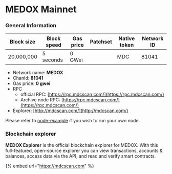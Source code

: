 # MEDOX Mainnet

### General Information

| Block size | Block speed | Gas price | Patchset | Native token | Network ID |
| ---------- | ----------- | --------- | -------- | ------------ | ---------- |
| 20,000,000 | 5 seconds   | 0 GWei    |          | MDC         |      81041 |

* Network name: **MEDOX**
* ChanId: **81041**
* Gas price: **0 gwei**
* RPC
  * official RPC: [https://rpc.mdcscan.com/](https://rpc.mdcscan.com/)​
  * Archive node RPC: [https://rpc.mdcscan.com/](https://rpc.mdcscan.com/)​
* Explorer: [http://mdcscan.com/](http://mdcscan.com/)​

Please refer to [node-example](https://github.com/medoxsmartchain/MDCNetwork/tree/master/node-example) if you wish to run your own node.

### Blockchain explorer

**MEDOX Explorer** is the official blockchain explorer for MEDOX. With this full-featured, open-source explorer you can view transactions, accounts & balances, access data via the API, and read and verify smart contracts.

{% embed url="https://mdcscan.com" %}

###
